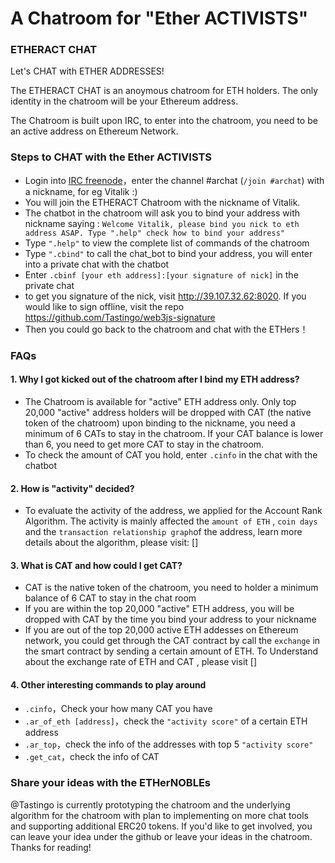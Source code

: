 # A Chatroom for "Ether ACTIVISTS" 

### ETHERACT CHAT
Let's CHAT with ETHER ADDRESSES!

The ETHERACT CHAT is an anoymous chatroom for ETH holders. The only identity in the chatroom will be your Ethereum address. 

The Chatroom is built upon IRC, to enter into the chatroom, you need to be an active address on Ethereum Network. 

### Steps to CHAT with the Ether ACTIVISTS
* Login into [IRC freenode](https://webchat.freenode.net/)，enter the channel #archat (`/join #archat`) with a nickname, for eg Vitalik :)
* You will join the ETHERACT Chatroom with the nickname of Vitalik. 
* The chatbot in the chatroom will ask you to bind your address with nickname saying : `Welcome Vitalik, please bind you nick to eth address ASAP. Type ".help" check how to bind your address"`
* Type `".help"` to view the complete list of commands of the chatroom
* Type `".cbind"` to call the chat_bot to bind your address, you will enter into a private chat with the chatbot
* Enter `.cbinf [your eth address]:[your signature of nick]` in the private chat 
* to get you signature of the nick, visit http://39.107.32.62:8020. If you would like to sign offline, visit the repo  https://github.com/Tastingo/web3js-signature
* Then you could go back to the chatroom and chat with the ETHers！ 

### FAQs
#### 1. Why I got kicked out of the chatroom after I bind my ETH address?
* The Chatroom is available for "active" ETH address only. Only top 20,000 "active" address holders will be dropped with CAT (the native token of the chatroom) upon binding to the nickname, you need a minimum of 6 CATs to stay in the chatroom. If your CAT balance is lower than 6, you need to get more CAT to stay in the chatroom.  
* To check the amount of CAT you hold, enter `.cinfo` in the chat with the chatbot

#### 2. How is "activity" decided?
* To evaluate the activity of the address, we applied for the Account Rank Algorithm. The activity is mainly affected the `amount of ETH` ,  `coin days` and the `transaction relationship graph`of the address, learn more details about the algorithm, please visit: []

#### 3. What is CAT and how could I get CAT?
* CAT is the native token of the chatroom, you need to holder a minimum balance of 6 CAT to stay in the chat room
* If you are within the top 20,000 "active" ETH address, you will be dropped with CAT by the time you bind your address to your nickname
* If you are out of the top 20,000 active ETH addesses on Ethereum network, you could get through the CAT contract by call the `exchange` in the smart contract by sending a certain amount of ETH. To Understand about the exchange rate of ETH and CAT , please visit []

#### 4. Other interesting commands to play around
 *  `.cinfo`，Check your how many CAT you have
 *  `.ar_of_eth [address]`，check the `"activity score"` of a certain ETH address
 *  `.ar_top`，check the info of the addresses with top 5 `"activity score"`
 *  `.get_cat`，check the info of CAT 
    

### Share your ideas with the ETHerNOBLEs

@Tastingo is currently prototyping the chatroom and the underlying algorithm for the chatroom with plan to implementing on more chat tools and supporting additional ERC20 tokens. If you'd like to get involved, you can leave your idea under the github or leave your ideas in the chatroom. Thanks for reading!




